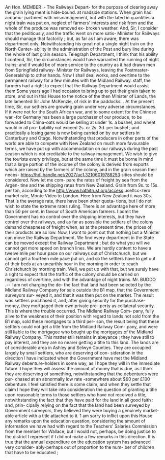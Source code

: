 An Hon. MEMBER .- The Railways Depart- for the purpose of clearing away the grain lying ment is hide-bound. at roadside stations. When grain had accumu- partment with mismanagement, but with the lated in quantities a night train was put on, neglect of farmers' interests and risk from and the whole of the produce was removed ex- broken weather. And, Sir, I consider that the peditiously, and the traffic went on more satis- Minister for Railways should manage that factorily ; but, as far as I am aware, there was department only. Notwithstanding his great not a single night train on the North Canter- ability in the administration of the Post and bury line during the whole of last grain season. Telegraph Department, I think that his ability I contend, Sir, the circumstances would have warranted the running of night trains; and if would be of more service to the country as it had drawn men from Springfield railway- Minister for Railways, leaving the Postmaster- Generalship to other hands. Now I shall deal works, and overtime to the permanent railway for a few minutes with the Midland Railway. staff, the farmers had a right to expect that the Railway Department would assist them Some years ago I had occasion to bring up to get their grain taken to store, and out in this House to the notice of the then Minister of Lands, the late lamented Sir John McKenzie, of risk in the paddocks. . At the present time, Sir, our settlers are growing grain under very adverse circumstances. If it were not for the South African war, and to some extent for the Chinese war -for Germany has been a large purchaser of our produce, to be forwarded to China-oats would be selling at under 1s. a bushel, and wheat would in all pro- bability not exceed 2s. or 2s. 3d. per bushel ; and practically a losing game is now being carried on by our settlers in Canterbury and Otago. Notwithstanding that producers in other parts of the world are able to compete with New Zealand on much more favourable terms, we have put up with accommodation on our railways during the past season which is not creditable to the railway management. We wish to give the tourists every privilege, but at the same time it must be borne in mind that a large portion of the income of the colony is derived from exports which are raised by the farmers of the colony, and in the grain season their neces- https://hdl.handle.net/2027/uc1.32106019788253 sities should be considered. Now let me com- pare the rates of freight by sea from the Argen- tine and the shipping rates from New Zealand. Grain from 9s. to 15s. per ton, according to the http://www.hathitrust.org/access use#cc-zero market rate, Monte Video to London. Here from New Zealand it was 30s. That is the average rate, there have been other quota- tions, but I do not wish to state the extreme rates ruling. There is an advantage here of more than 50 per cent. in favour of South American farmers. I admit the Government has no control over the shipping interests, but they have control over the railways, and as far as possible the settlers of the colony demand cheapness of freight when, as at the present time, the prices of their products are so low. Now, I want to point out that nothing but a Minister can move the Railway Department. We find every department in the State can be moved except the Railway Department ; but do what you will we cannot get more speed on branch lines. We are hardly content to have a twelve mile per hour pace on our railways out of Christchurch, but we cannot get a fourteen mile pace put on, and so the settlers have to get out of their beds at an unearthly hour in the morning in order to reach Christchurch by morning train. Well, we put up with that, but we surely have a right to expect that the traffic of the colony should be carried on regardless of overtime, and with the advantage of night trains. Mr. BUDDO .-- I am not charging the de- the fact that land had been selected by the Midland Railway Company for sale outside the B1 map, that the Government surveyors sur- veyed it, and that it was then put on the market. The result was settlers purchased it, and, after giving security for the purchase- money, they mortgaged their own private pro- perty as collateral security. This is where the trouble occurred. The Midland Railway Com- pany, fully alive to the weakness of their position with regard to lands not sold from the B1 map, sold these mortgages to a third per- son, the result being that these settlers could not get a title from the Midland Railway Com- pany, and were still liable to the mortgagee who bought up the mortgages of the Midland Railway Company. This matter still remains in abeyance ; they have still to pay interest, and they are no nearer getting a title to this land. The lands are of considerable area in Ashley and Selwyn Counties. They are occupied largely by small settlers, who are deserving of con- sideration in the direction I have indicated when the Government have met the Midland Railway debenture-holders in some way, as I hope they will in the immediate future. I hope they will assess the amount of money that is due, as I think they are deserving of something, notwithstanding that the debentures were pur- chased at an abnormally low rate -somewhere about $60 per £100 debenture. I feel satisfied there is some claim, and when they settle that claim I hope they will take into consideration the question of granting a title upon reasonable terms to those settlers who have not received a title, notwithstanding the fact that they have paid for the land in all good faith : and, prin- cipally relying on the fact that the land had been surveyed by Government surveyors, they believed they were buying a genuinely market- able article with a title attached to it. 1 am sorry to inflict upon this House any remarks upon the education question, considering the amount of information we have had with regard to the Teachers' Salaries Commission from the member for Wallace, but I would not, perhaps, be doing justice to the district I represent if I did not make a few remarks in this direction. It is true that the annual expenditure on the education system has advanced very consider- ably-perhaps out of proportion to the num- ber of children that have to be educated ; 